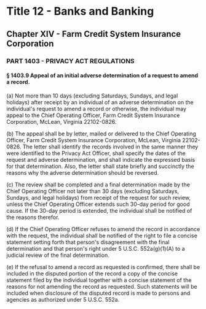 
# Title 12 - Banks and Banking
## Chapter XIV - Farm Credit System Insurance Corporation
### PART 1403 - PRIVACY ACT REGULATIONS
#### § 1403.9 Appeal of an initial adverse determination of a request to amend a record.

(a) Not more than 10 days (excluding Saturdays, Sundays, and legal holidays) after receipt by an individual of an adverse determination on the individual's request to amend a record or otherwise, the individual may appeal to the Chief Operating Officer, Farm Credit System Insurance Corporation, McLean, Virginia 22102-0826.

(b) The appeal shall be by letter, mailed or delivered to the Chief Operating Officer, Farm Credit System Insurance Corporation, McLean, Virginia 22102-0826. The letter shall identify the records involved in the same manner they were identified to the Privacy Act Officer, shall specify the dates of the request and adverse determination, and shall indicate the expressed basis for that determination. Also, the letter shall state briefly and succinctly the reasons why the adverse determination should be reversed.

(c) The review shall be completed and a final determination made by the Chief Operating Officer not later than 30 days (excluding Saturdays, Sundays, and legal holidays) from receipt of the request for such review, unless the Chief Operating Officer extends such 30-day period for good cause. If the 30-day period is extended, the individual shall be notified of the reasons therefor.

(d) If the Chief Operating Officer refuses to amend the record in accordance with the request, the individual shall be notified of the right to file a concise statement setting forth that person's disagreement with the final determination and that person's right under 5 U.S.C. 552a(g)(1)(A) to a judicial review of the final determination.

(e) If the refusal to amend a record as requested is confirmed, there shall be included in the disputed portion of the record a copy of the concise statement filed by the individual together with a concise statement of the reasons for not amending the record as requested. Such statements will be included when disclosure of the disputed record is made to persons and agencies as authorized under 5 U.S.C. 552a.

